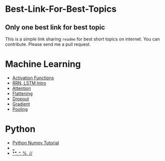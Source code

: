 # Best-Link-For-Best-Topics
## Only one best link for best topic
This is a simple link sharing `readme` for best short topics on internet. 
You can contribute. Please send me a pull request. 



# Machine Learning
- [Activation Functions](https://www.youtube.com/watch?v=9vB5nzrL4hY)
- [RRN, LSTM Intro](http://colah.github.io/posts/2015-08-Understanding-LSTMs/)
- [Attention](https://www.youtube.com/watch?v=W2rWgXJBZhU&pbjreload=10)
- [Flattening](https://www.superdatascience.com/convolutional-neural-networks-cnn-step-3-flattening/)
- [Dropout](https://medium.com/@amarbudhiraja/https-medium-com-amarbudhiraja-learning-less-to-learn-better-dropout-in-deep-machine-learning-74334da4bfc5)
- [Gradient](https://youtu.be/tIpKfDc295M)
- [Pooling](http://deeplearning.stanford.edu/tutorial/supervised/Pooling/)

# Python
- [Python Numpy Tutorial](http://cs231n.github.io/python-numpy-tutorial/)
- [ _ ](https://hackernoon.com/understanding-the-underscore-of-python-309d1a029edc)
- [ **, ^, %, // ](https://stackoverflow.com/questions/15193927/what-do-these-operators-mean)




